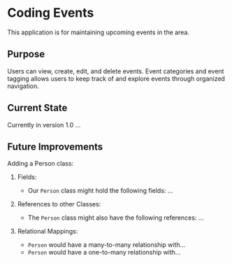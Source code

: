 # Coding Events
This application is for maintaining upcoming events in the area.

## Purpose
Users can view, create, edit, and delete events.
Event categories and event tagging allows users to
keep track of and explore events through organized navigation.

## Current State
Currently in version 1.0 ...

## Future Improvements
Adding a Person class:

1. Fields: 
   - Our `Person` class might hold the following fields: ...

2. References to other Classes: 
   - The `Person` class might also have the following references: ...

3. Relational Mappings: 
    - `Person` would have a many-to-many relationship with...
    - `Person` would have a one-to-many relationship with...
     

